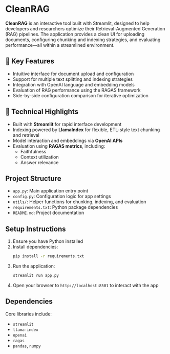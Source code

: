 # CleanRAG

**CleanRAG** is an interactive tool built with Streamlit, designed to help developers and researchers optimize their Retrieval-Augmented Generation (RAG) pipelines. The application provides a clean UI for uploading documents, configuring chunking and indexing strategies, and evaluating performance—all within a streamlined environment.

## 🚀 Key Features

- Intuitive interface for document upload and configuration  
- Support for multiple text splitting and indexing strategies  
- Integration with OpenAI language and embedding models  
- Evaluation of RAG performance using the RAGAS framework  
- Side-by-side configuration comparison for iterative optimization  

## 🧠 Technical Highlights

- Built with **Streamlit** for rapid interface development  
- Indexing powered by **LlamaIndex** for flexible, ETL-style text chunking and retrieval  
- Model interaction and embeddings via **OpenAI APIs**  
- Evaluation using **RAGAS metrics**, including:
  - Faithfulness  
  - Context utilization  
  - Answer relevance  

## Project Structure

- `app.py`: Main application entry point  
- `config.py`: Configuration logic for app settings  
- `utils/`: Helper functions for chunking, indexing, and evaluation  
- `requirements.txt`: Python package dependencies  
- `README.md`: Project documentation  

## Setup Instructions

1. Ensure you have Python installed  
2. Install dependencies:
   ```bash
   pip install -r requirements.txt
   ```
3. Run the application:
   ```bash
   streamlit run app.py
   ```
4. Open your browser to `http://localhost:8501` to interact with the app

## Dependencies

Core libraries include:
- `streamlit`
- `llama-index`
- `openai`
- `ragas`
- `pandas`, `numpy`
